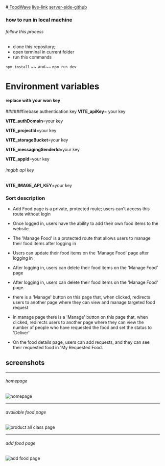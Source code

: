 #[ FoodWave](https://imaginative-ganache-4b307c.netlify.app/ "# FoodWave")
[live-link](https://imaginative-ganache-4b307c.netlify.app/  "live-link")
[server-side-github](https://github.com/mdshaharulsiyam/FoodWave-server "server-side-github")

### how to run in local machine
###### follow this process
- clone this repository;
- open terminal in current folder 
- run this commands

`npm install`
~~   and~~
`npm run dev`

# Environment variables
#### replace with your won key
######firebase authentication key
**VITE_apiKey**= your key

**VITE_authDomain**=your key

**VITE_projectId**=your key

**VITE_storageBucket**=your key

**VITE_messagingSenderId**=your key

**VITE_appId**=your key

###### imgbb api key
**VITE_IMAGE_API_KEY**=your key

### Sort description
- Add Food page is a private, protected route; users can't access this route without login
- Once logged in, users have the ability to add their own food items to the website
- The 'Manage Food' is a protected route that allows users to manage their food items after logging in
- Users can update their food items on the 'Manage Food' page after logging in
- After logging in, users can delete their food items on the 'Manage Food' page
- After logging in, users can delete their food items on the 'Manage Food' page. 
- there is a 'Manage' button on this page that, when clicked, redirects users to another page where they can view and manage targeted food request

- in manage page there is a 'Manage' button on this page that, when clicked, redirects users to another page where they can view the number of people who have requested the food and set the status to 'Deliver'
- On the food details page, users can add requests, and they can see their requested food in 'My Requested Food.

## **screenshots**

------------

###### homepage
![homepage](https://i.ibb.co/LgXcmGx/screencapture-imaginative-ganache-4b307c-netlify-app-2024-01-23-11-00-17.png"homepage")

------------
###### available food page
![product all class page](https://i.ibb.co/0nrnmwV/screencapture-imaginative-ganache-4b307c-netlify-app-foods-2024-01-23-11-02-05.png " all food page")

------------
######  add food page
![add food page](https://i.ibb.co/PMNQFLK/screencapture-imaginative-ganache-4b307c-netlify-app-addfood-2024-01-23-11-04-58.png "add food page")